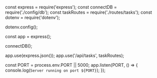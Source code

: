 const express = require('express');
const connectDB = require('./config/db');
const taskRoutes = require('./routes/tasks');
const dotenv = require('dotenv');

dotenv.config();

const app = express();

connectDB();

app.use(express.json());
app.use('/api/tasks', taskRoutes);

const PORT = process.env.PORT || 5000;
app.listen(PORT, () => {
    console.log(`Server running on port ${PORT}`);
});
